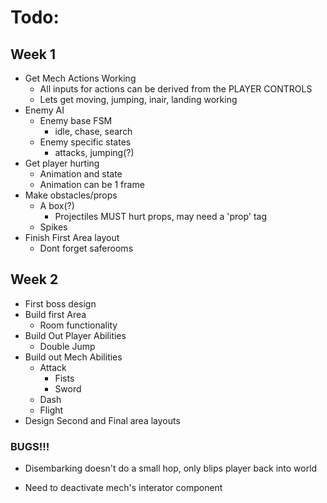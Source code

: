 # Todo:

## Week 1
- Get Mech Actions Working
	- All inputs for actions can be derived from the PLAYER CONTROLS
	- Lets get moving, jumping, inair, landing working
- Enemy AI
	- Enemy base FSM
		- idle, chase, search
	- Enemy specific states
		- attacks, jumping(?)
- Get player hurting
	- Animation and state
	- Animation can be 1 frame
- Make obstacles/props
	- A box(?)
		- Projectiles MUST hurt props, may need a 'prop' tag
	- Spikes
- Finish First Area layout
	- Dont forget saferooms
	
## Week 2
- First boss design
- Build first Area
	- Room functionality
- Build Out Player Abilities
	- Double Jump
- Build out Mech Abilities
	- Attack
		- Fists
		- Sword
	- Dash
	- Flight
- Design Second and Final area layouts

### BUGS!!!
- Disembarking doesn't do a small hop, only blips player back into world

- Need to deactivate mech's interator component